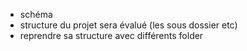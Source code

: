 

* schéma
* structure du projet sera évalué (les sous dossier etc)
* reprendre sa structure avec différents folder
